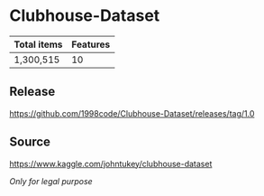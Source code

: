 # Clubhouse-Dataset

Total items | Features
----------- | --------
1,300,515   | 10

## Release
https://github.com/1998code/Clubhouse-Dataset/releases/tag/1.0

## Source
https://www.kaggle.com/johntukey/clubhouse-dataset

*Only for legal purpose*
